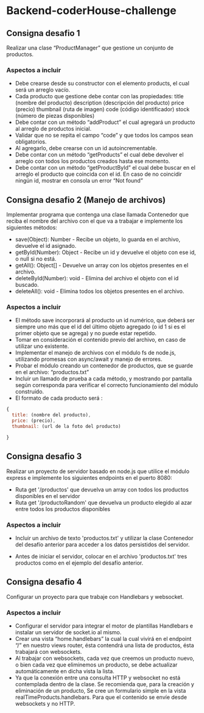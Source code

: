# Backend-coderHouse-challenge

## Consigna desafio 1 
Realizar una clase “ProductManager” que gestione un conjunto de productos.

### Aspectos a incluir
- Debe crearse desde su constructor con el elemento products, el cual será un arreglo vacío.  
- Cada producto que gestione debe contar con las propiedades:
title (nombre del producto)
description (descripción del producto)
price (precio)
thumbnail (ruta de imagen)
code (código identificador)
stock (número de piezas disponibles)
- Debe contar con un método “addProduct” el cual agregará un producto al arreglo de productos inicial.  
- Validar que no se repita el campo “code” y que todos los campos sean obligatorios. 
- Al agregarlo, debe crearse con un id autoincrementable.
- Debe contar con un método “getProducts” el cual debe devolver el arreglo con todos los productos creados hasta ese momento.
- Debe contar con un método “getProductById” el cual debe buscar en el arreglo el producto que coincida con el id.
En caso de no coincidir ningún id, mostrar en consola un error “Not found”

## Consigna desafio 2 (Manejo de archivos)
Implementar programa que contenga una clase llamada Contenedor que reciba el nombre del archivo con el que va a trabajar e implemente los siguientes métodos:

- save(Object): Number - Recibe un objeto, lo guarda en el archivo, devuelve el id asignado.
- getById(Number): Object - Recibe un id y devuelve el objeto con ese id, o null si no está.
- getAll(): Object[] - Devuelve un array con los objetos presentes en el archivo.
- deleteById(Number): void - Elimina del archivo el objeto con el id buscado.
- deleteAll(): void - Elimina todos los objetos presentes en el archivo.

### Aspectos a incluir
- El método save incorporará al producto un id numérico, que deberá ser siempre uno más que el id del último objeto agregado (o id 1 si es el primer objeto que se agrega) y no puede estar repetido.
- Tomar en consideración el contenido previo del archivo, en caso de utilizar uno existente.
- Implementar el manejo de archivos con el módulo fs de node.js, utilizando promesas con async/await y manejo de errores.
- Probar el módulo creando un contenedor de productos, que se guarde en el archivo: “productos.txt”
- Incluir un llamado de prueba a cada método, y mostrando por pantalla según corresponda para verificar el correcto funcionamiento del módulo construído. 
- El formato de cada producto será :
```js
{
  title: (nombre del producto),
  price: (precio),
  thumbnail: (url de la foto del producto)

}
```

## Consigna desafio 3

Realizar un proyecto de servidor basado en node.js que utilice el módulo express e implemente los siguientes endpoints en el puerto 8080:
- Ruta get '/productos' que devuelva un array con todos los productos disponibles en el servidor
- Ruta get '/productoRandom' que devuelva un producto elegido al azar entre todos los productos disponibles

### Aspectos a incluir
- Incluir un archivo de texto 'productos.txt' y utilizar la clase Contenedor del desafío anterior para acceder a los datos persistidos del servidor.

- Antes de iniciar el servidor, colocar en el archivo 'productos.txt' tres productos como en el ejemplo del desafío anterior.

## Consigna desafio 4

Configurar un proyecto para que trabaje con Handlebars y websocket.
### Aspectos a incluir
- Configurar el servidor para integrar el motor de plantillas Handlebars e instalar un servidor de socket.io al mismo.
- Crear una vista “home.handlebars” la cual la cual vivirá en el endpoint “/” en nuestro views router, ésta contendrá una lista de productos, ésta trabajará con websockets.
- Al trabajar con websockets, cada vez que creemos un producto nuevo, o bien cada vez que eliminemos un producto, se debe actualizar automáticamente en dicha vista la lista.
- Ya que la conexión entre una consulta HTTP y websocket no está contemplada dentro de la clase. Se recomienda que, para la creación y eliminación de un producto, Se cree un formulario simple en la vista  realTimeProducts.handlebars. Para que el contenido se envíe desde websockets y no HTTP.


